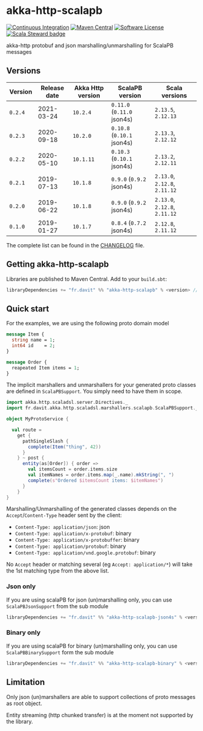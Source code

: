 # akka-http-scalapb

[![Continuous Integration](https://github.com/RustedBones/akka-http-scalapb/actions/workflows/ci.yml/badge.svg)](https://github.com/RustedBones/akka-http-scalapb/actions/workflows/ci.yml)
[![Maven Central](https://maven-badges.herokuapp.com/maven-central/fr.davit/akka-http-scalapb_2.12/badge.svg)](https://maven-badges.herokuapp.com/maven-central/fr.davit/akka-http-scalapb_2.12)
[![Software License](https://img.shields.io/badge/license-Apache%202-brightgreen.svg?style=flat)](LICENSE)
[![Scala Steward badge](https://img.shields.io/badge/Scala_Steward-helping-blue.svg?style=flat&logo=data:image/png;base64,iVBORw0KGgoAAAANSUhEUgAAAA4AAAAQCAMAAAARSr4IAAAAVFBMVEUAAACHjojlOy5NWlrKzcYRKjGFjIbp293YycuLa3pYY2LSqql4f3pCUFTgSjNodYRmcXUsPD/NTTbjRS+2jomhgnzNc223cGvZS0HaSD0XLjbaSjElhIr+AAAAAXRSTlMAQObYZgAAAHlJREFUCNdNyosOwyAIhWHAQS1Vt7a77/3fcxxdmv0xwmckutAR1nkm4ggbyEcg/wWmlGLDAA3oL50xi6fk5ffZ3E2E3QfZDCcCN2YtbEWZt+Drc6u6rlqv7Uk0LdKqqr5rk2UCRXOk0vmQKGfc94nOJyQjouF9H/wCc9gECEYfONoAAAAASUVORK5CYII=)](https://scala-steward.org)

akka-http protobuf and json marshalling/unmarshalling for ScalaPB messages


## Versions

| Version | Release date | Akka Http version | ScalaPB version            | Scala versions                 |
| ------- | ------------ | ----------------- | -------------------------- | ------------------------------ |
| `0.2.4` | 2021-03-24   | `10.2.4`          | `0.11.0` (`0.11.0` json4s) | `2.13.5`, `2.12.13`            |
| `0.2.3` | 2020-09-18   | `10.2.0`          | `0.10.8` (`0.10.1` json4s) | `2.13.3`, `2.12.12`            |
| `0.2.2` | 2020-05-10   | `10.1.11`         | `0.10.3` (`0.10.1` json4s) | `2.13.2`, `2.12.11`            |
| `0.2.1` | 2019-07-13   | `10.1.8`          | `0.9.0`  (`0.9.2` json4s)  | `2.13.0`, `2.12.8`, `2.11.12`  |
| `0.2.0` | 2019-06-22   | `10.1.8`          | `0.9.0`  (`0.9.2` json4s)  | `2.13.0`, `2.12.8`, `2.11.12`  |
| `0.1.0` | 2019-01-27   | `10.1.7`          | `0.8.4`  (`0.7.2` json4s)  | `2.12.8`, `2.11.12`            |

The complete list can be found in the [CHANGELOG](CHANGELOG.md) file.

## Getting akka-http-scalapb

Libraries are published to Maven Central. Add to your `build.sbt`:

```scala
libraryDependencies += "fr.davit" %% "akka-http-scalapb" % <version> // binary & json support
```

## Quick start

For the examples, we are using the following proto domain model 

```proto
message Item {
  string name = 1;
  int64 id    = 2;
}

message Order {
  reapeated Item items = 1;
}
```

The implicit marshallers and unmarshallers for your generated proto classes are defined in `ScalaPBSupport`. You
simply need to have them in scope.

```scala
import akka.http.scaladsl.server.Directives._
import fr.davit.akka.http.scaladsl.marshallers.scalapb.ScalaPBSupport._

object MyProtoService {

  val route =
    get {
      pathSingleSlash {
        complete(Item("thing", 42))
      }
    } ~ post {
      entity(as[Order]) { order =>
        val itemsCount = order.items.size
        val itemNames = order.items.map(_.name).mkString(", ")
        complete(s"Ordered $itemsCount items: $itemNames")
      }
    }
}
```

Marshalling/Unmarshalling of the generated classes depends on the `Accept`/`Content-Type` header sent by the client:
- `Content-Type: application/json`: json
- `Content-Type: application/x-protobuf`: binary
- `Content-Type: application/x-protobuffer`: binary
- `Content-Type: application/protobuf`: binary
- `Content-Type: application/vnd.google.protobuf`: binary

No `Accept` header or matching several (eg `Accept: application/*`) will take the 1st matching type from the above list.


### Json only

If you are using scalaPB for json (un)marshalling only, you can use `ScalaPBJsonSupport` from the sub module

```scala
libraryDependencies += "fr.davit" %% "akka-http-scalapb-json4s" % <version> // json support only
```

### Binary only 

If you are using scalaPB for binary (un)marshalling only, you can use `ScalaPBBinarySupport` form the sub module

```scala
libraryDependencies += "fr.davit" %% "akka-http-scalapb-binary" % <version> // binary support only
```

## Limitation

Only json (un)marshallers are able to support collections of proto messages as root object.

Entity streaming (http chunked transfer) is at the moment not supported by the library.